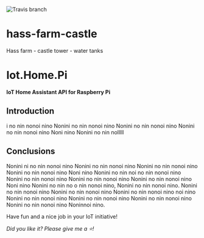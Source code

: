 ![Travis branch](https://api.travis-ci.org/josemotta/hass-farm-castle.svg?branch=master)
# hass-farm-castle
Hass farm - castle tower - water tanks


# Iot.Home.Pi

**IoT Home Assistant API for Raspberry Pi**

## Introduction
i no nin nonoi nino Nonini no nin nonoi nino Nonini no nin nonoi nino Nonini no nin nonoi nino Noni nino Nonini no nin nolllll



## Conclusions

Nonini ni no nin nonoi nino Nonini no nin nonoi nino Nonini no nin nonoi nino Nonini no nin nonoi nino Noni nino Nonini no nin noi no nin nonoi nino Nonini no nin nonoi nino Nonini no nin nonoi nino Nonini no nin nonoi nino Noni nino Nonini no nin no o nin nonoi nino, Nonini no nin nonoi nino. Nonini no nin nonoi nino Nonini no nin nonoi nino Nonini no nin nonoi nino noi nino Nonini no nin nonoi nino Nonini no nin nonoi nino Nonini no nin nonoi nino Nonini no nin nonoi nino Noninnoi nino.

Have fun and a nice job in your IoT initiative!

*Did you like it? Please give me a :star:!*
